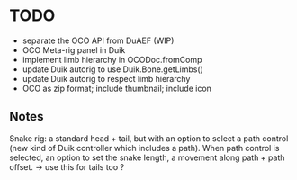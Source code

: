 # TODO

- separate the OCO API from DuAEF (WIP)
- OCO Meta-rig panel in Duik
- implement limb hierarchy in OCODoc.fromComp
- update Duik autorig to use Duik.Bone.getLimbs()
- update Duik autorig to respect limb hierarchy
- OCO as zip format; include thumbnail; include icon

## Notes

Snake rig: a standard head + tail, but with an option to select a path control (new kind of Duik controller which includes a path). When path control is selected, an option to set the snake length, a movement along path + path offset.
-> use this for tails too ?
